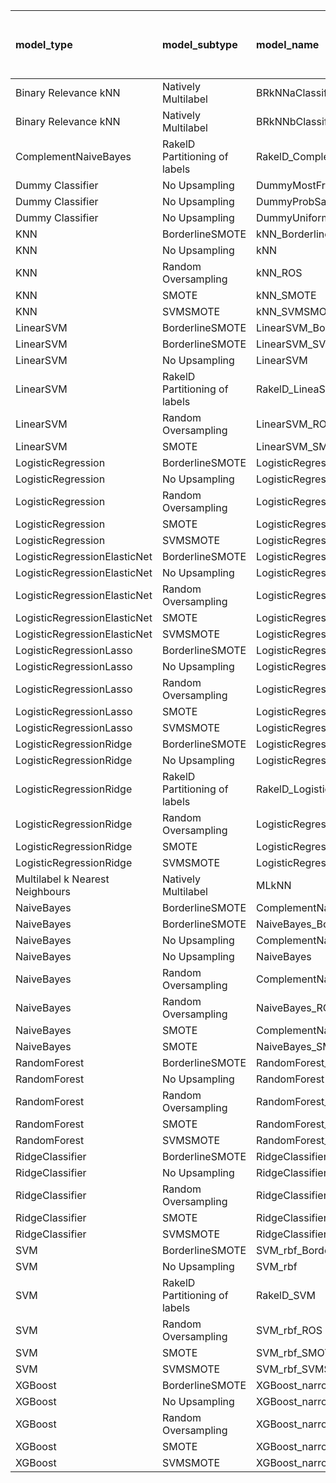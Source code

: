 | model_type                      | model_subtype                 | model_name                                   |   title |   title and first paragraph |   title and 5 sentences | title and 10 sentences   |   title and first sentence each paragraph |   raw text |
|:--------------------------------|:------------------------------|:---------------------------------------------|--------:|----------------------------:|------------------------:|:-------------------------|------------------------------------------:|-----------:|
| Binary Relevance kNN            | Natively Multilabel           | BRkNNaClassifier                             |   0.017 |                       0.017 |                   0.017 | 0.000                    |                                     0.033 |      0     |
| Binary Relevance kNN            | Natively Multilabel           | BRkNNbClassifier                             |   0     |                       0     |                   0     | 0.000                    |                                     0     |      0     |
| ComplementNaiveBayes            | RakelD Partitioning of labels | RakelD_ComplementNB                          |   0.017 |                       0.05  |                   0.067 | 0.083                    |                                     0.05  |      0.083 |
| Dummy Classifier                | No Upsampling                 | DummyMostFrequent                            |   0     |                       0     |                   0     | 0.000                    |                                     0     |      0     |
| Dummy Classifier                | No Upsampling                 | DummyProbSampling                            |   0     |                       0     |                   0     | 0.000                    |                                     0     |      0     |
| Dummy Classifier                | No Upsampling                 | DummyUniformSampling                         |   0     |                       0     |                   0     | 0.000                    |                                     0     |      0     |
| KNN                             | BorderlineSMOTE               | kNN_BorderlineSMOTE                          |   0     |                       0     |                   0     | 0.000                    |                                     0     |      0     |
| KNN                             | No Upsampling                 | kNN                                          |   0.05  |                       0.017 |                   0     | 0.000                    |                                     0.05  |      0     |
| KNN                             | Random Oversampling           | kNN_ROS                                      |   0     |                       0     |                   0     | 0.000                    |                                     0     |      0.017 |
| KNN                             | SMOTE                         | kNN_SMOTE                                    |   0     |                       0     |                   0     | 0.000                    |                                     0     |      0     |
| KNN                             | SVMSMOTE                      | kNN_SVMSMOTE                                 |   0     |                       0     |                   0     | 0                        |                                     0     |      0     |
| LinearSVM                       | BorderlineSMOTE               | LinearSVM_BorderlineSMOTE                    |   0.067 |                       0.05  |                   0.067 | 0.067                    |                                     0.067 |      0.15  |
| LinearSVM                       | BorderlineSMOTE               | LinearSVM_SVMSMOTE                           |   0.067 |                       0.05  |                   0.067 | 0                        |                                     0.067 |      0.15  |
| LinearSVM                       | No Upsampling                 | LinearSVM                                    |   0.067 |                       0.083 |                   0.067 | 0.067                    |                                     0.067 |      0.15  |
| LinearSVM                       | RakelD Partitioning of labels | RakelD_LineaSVM                              |   0.033 |                       0.083 |                   0.067 | 0.067                    |                                     0.083 |      0.133 |
| LinearSVM                       | Random Oversampling           | LinearSVM_ROS                                |   0.067 |                       0.083 |                   0.067 | 0.067                    |                                     0.067 |      0.15  |
| LinearSVM                       | SMOTE                         | LinearSVM_SMOTE                              |   0.067 |                       0.05  |                   0.067 | 0.067                    |                                     0.067 |      0.15  |
| LogisticRegression              | BorderlineSMOTE               | LogisticRegression_BorderlineSMOTE           |   0.067 |                       0.083 |                   0.067 | 0.067                    |                                     0.05  |      0.15  |
| LogisticRegression              | No Upsampling                 | LogisticRegression                           |   0.067 |                       0.067 |                   0.083 | 0.083                    |                                     0.05  |      0.133 |
| LogisticRegression              | Random Oversampling           | LogisticRegression_ROS                       |   0.067 |                       0.067 |                   0.067 | 0.083                    |                                     0.05  |      0.15  |
| LogisticRegression              | SMOTE                         | LogisticRegression_SMOTE                     |   0.05  |                       0.067 |                   0.067 | 0.067                    |                                     0.05  |      0.15  |
| LogisticRegression              | SVMSMOTE                      | LogisticRegression_SVMSMOTE                  |   0.067 |                       0.067 |                   0.067 | 0.067                    |                                     0.033 |      0.15  |
| LogisticRegressionElasticNet    | BorderlineSMOTE               | LogisticRegressionElasticNet_BorderlineSMOTE |   0.05  |                       0.083 |                   0.05  | 0.117                    |                                     0.083 |      0.133 |
| LogisticRegressionElasticNet    | No Upsampling                 | LogisticRegressionElasticNet                 |   0.05  |                       0.1   |                   0.05  | 0.117                    |                                     0.067 |      0.133 |
| LogisticRegressionElasticNet    | Random Oversampling           | LogisticRegressionElasticNet_ROS             |   0.067 |                       0.1   |                   0.05  | 0.117                    |                                     0.083 |      0.133 |
| LogisticRegressionElasticNet    | SMOTE                         | LogisticRegressionElasticNet_SMOTE           |   0.05  |                       0.1   |                   0.05  | 0.117                    |                                     0.067 |      0.133 |
| LogisticRegressionElasticNet    | SVMSMOTE                      | LogisticRegressionElasticNet_SVMSMOTE        |   0.033 |                       0.067 |                   0.05  | 0.100                    |                                     0.067 |      0.167 |
| LogisticRegressionLasso         | BorderlineSMOTE               | LogisticRegressionLasso_BorderlineSMOTE      |   0.033 |                       0.067 |                   0.017 | 0.050                    |                                     0.033 |      0.083 |
| LogisticRegressionLasso         | No Upsampling                 | LogisticRegressionLasso                      |   0.033 |                       0.067 |                   0.017 | 0.033                    |                                     0.033 |      0.05  |
| LogisticRegressionLasso         | Random Oversampling           | LogisticRegressionLasso_ROS                  |   0.033 |                       0.067 |                   0.033 | 0.033                    |                                     0.033 |      0.083 |
| LogisticRegressionLasso         | SMOTE                         | LogisticRegressionLasso_SMOTE                |   0.033 |                       0.067 |                   0.017 | 0.050                    |                                     0.033 |      0.083 |
| LogisticRegressionLasso         | SVMSMOTE                      | LogisticRegressionLasso_SVMSMOTE             |   0.017 |                       0.067 |                   0.017 | 0.083                    |                                     0.033 |      0.083 |
| LogisticRegressionRidge         | BorderlineSMOTE               | LogisticRegressionRidge_BorderlineSMOTE      |   0.033 |                       0.083 |                   0.1   | 0.100                    |                                     0.067 |      0.15  |
| LogisticRegressionRidge         | No Upsampling                 | LogisticRegressionRidge                      |   0.033 |                       0.083 |                   0.1   | 0.100                    |                                     0.067 |      0.15  |
| LogisticRegressionRidge         | RakelD Partitioning of labels | RakelD_LogisticRegression                    |   0.05  |                       0.067 |                   0.1   | 0.083                    |                                     0.1   |      0.117 |
| LogisticRegressionRidge         | Random Oversampling           | LogisticRegressionRidge_ROS                  |   0.017 |                       0.083 |                   0.1   | 0.100                    |                                     0.067 |      0.133 |
| LogisticRegressionRidge         | SMOTE                         | LogisticRegressionRidge_SMOTE                |   0.033 |                       0.083 |                   0.1   | 0.133                    |                                     0.067 |      0.133 |
| LogisticRegressionRidge         | SVMSMOTE                      | LogisticRegressionRidge_SVMSMOTE             |   0.033 |                       0.083 |                   0.083 | 0.067                    |                                     0.05  |      0.133 |
| Multilabel k Nearest Neighbours | Natively Multilabel           | MLkNN                                        |   0     |                       0.017 |                   0.017 | 0.017                    |                                     0.017 |      0.033 |
| NaiveBayes                      | BorderlineSMOTE               | ComplementNaiveBayes_BorderlineSMOTE         |   0     |                       0.033 |                   0.05  | 0.100                    |                                     0.033 |      0.067 |
| NaiveBayes                      | BorderlineSMOTE               | NaiveBayes_BorderlineSMOTE                   |   0.017 |                       0.033 |                   0.017 | 0.067                    |                                     0.033 |      0.083 |
| NaiveBayes                      | No Upsampling                 | ComplementNaiveBayes                         |   0.033 |                       0.083 |                   0.117 | 0.117                    |                                     0.133 |      0.133 |
| NaiveBayes                      | No Upsampling                 | NaiveBayes                                   |   0.117 |                       0.1   |                   0.1   | 0.133                    |                                     0.1   |      0.117 |
| NaiveBayes                      | Random Oversampling           | ComplementNaiveBayes_ROS                     |   0.033 |                       0.033 |                   0.05  | 0.033                    |                                     0.033 |      0.033 |
| NaiveBayes                      | Random Oversampling           | NaiveBayes_ROS                               |   0.033 |                       0.017 |                   0.05  | 0.033                    |                                     0.05  |      0.033 |
| NaiveBayes                      | SMOTE                         | ComplementNaiveBayes_SMOTE                   |   0.017 |                       0.033 |                   0.017 | 0.067                    |                                     0.033 |      0.067 |
| NaiveBayes                      | SMOTE                         | NaiveBayes_SMOTE                             |   0.033 |                       0.067 |                   0.017 | 0.100                    |                                     0.033 |      0.083 |
| RandomForest                    | BorderlineSMOTE               | RandomForest_BorderlineSMOTE                 |   0.083 |                       0.1   |                   0.1   | 0.133                    |                                     0.133 |      0.133 |
| RandomForest                    | No Upsampling                 | RandomForest                                 |   0.067 |                       0.1   |                   0.15  | 0.133                    |                                     0.133 |      0.183 |
| RandomForest                    | Random Oversampling           | RandomForest_ROS                             |   0.033 |                       0.033 |                   0.083 | 0.100                    |                                     0.083 |      0.133 |
| RandomForest                    | SMOTE                         | RandomForest_SMOTE                           |   0.05  |                       0.067 |                   0.1   | **0.200**                |                                     0.1   |      0.133 |
| RandomForest                    | SVMSMOTE                      | RandomForest_SVMSMOTE                        |   0.033 |                       0.1   |                   0.133 | 0.183                    |                                     0.083 |      0.167 |
| RidgeClassifier                 | BorderlineSMOTE               | RidgeClassifier_BorderlineSMOTE              |   0.05  |                       0.083 |                   0.1   | 0.083                    |                                     0.067 |      0.133 |
| RidgeClassifier                 | No Upsampling                 | RidgeClassifier                              |   0.05  |                       0.083 |                   0.1   | 0.083                    |                                     0.067 |      0.133 |
| RidgeClassifier                 | Random Oversampling           | RidgeClassifier_ROS                          |   0.05  |                       0.083 |                   0.1   | 0.083                    |                                     0.067 |      0.133 |
| RidgeClassifier                 | SMOTE                         | RidgeClassifier_SMOTE                        |   0.05  |                       0.083 |                   0.1   | 0.083                    |                                     0.067 |      0.133 |
| RidgeClassifier                 | SVMSMOTE                      | RidgeClassifier_SVMSMOTE                     |   0.017 |                       0.083 |                   0.067 | 0.067                    |                                     0.05  |      0.15  |
| SVM                             | BorderlineSMOTE               | SVM_rbf_BorderlineSMOTE                      |   0.033 |                       0.017 |                   0.017 | 0.017                    |                                     0.017 |      0.1   |
| SVM                             | No Upsampling                 | SVM_rbf                                      |   0.117 |                       0     |                   0.017 | 0.067                    |                                     0     |      0.033 |
| SVM                             | RakelD Partitioning of labels | RakelD_SVM                                   |   0.117 |                       0     |                   0.117 | 0.033                    |                                     0.083 |      0.1   |
| SVM                             | Random Oversampling           | SVM_rbf_ROS                                  |   0.117 |                       0.033 |                   0.017 | 0.067                    |                                     0.017 |      0.083 |
| SVM                             | SMOTE                         | SVM_rbf_SMOTE                                |   0.033 |                       0.017 |                   0.017 | 0.017                    |                                     0.017 |      0.1   |
| SVM                             | SVMSMOTE                      | SVM_rbf_SVMSMOTE                             |   0.05  |                       0.017 |                   0.017 | 0.017                    |                                     0.017 |      0.05  |
| XGBoost                         | BorderlineSMOTE               | XGBoost_narrow_BorderlineSMOTE               |   0     |                       0.017 |                   0.05  | 0.050                    |                                     0.05  |      0.1   |
| XGBoost                         | No Upsampling                 | XGBoost_narrow                               |   0     |                       0.05  |                   0.083 | 0.033                    |                                     0.067 |      0.117 |
| XGBoost                         | Random Oversampling           | XGBoost_narrow_ROS                           |   0     |                       0.017 |                   0.017 | 0.033                    |                                     0.017 |      0.1   |
| XGBoost                         | SMOTE                         | XGBoost_narrow_SMOTE                         |   0     |                       0.017 |                   0.067 | 0.067                    |                                     0.033 |      0.117 |
| XGBoost                         | SVMSMOTE                      | XGBoost_narrow_SVMSMOTE                      |   0     |                       0.033 |                   0.067 | 0.067                    |                                     0.083 |      0.1   |
